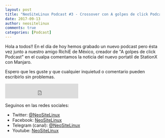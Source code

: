 ```yaml
---
layout: post
title: "NeoSiteLinux Podcast #3 - Crossover con A golpes de click Podcast - Manjaro y su propio portatil"
date: 2017-09-13
author: neositelinux
comments: true
categories: [Podcast]
---
```


Hola a todos!! En el día de hoy hemos grabado un nuevo podcast pero ésta vez junto a nuestro amigo RichiE de México, creador de "A golpes de click Podcast" en el cualpa comentamos la noticia del nuevo portatil de StationX con Manjaro.

Espero que les guste y que cualquier inquietud o comentario pueden escribirlo sin problemas.

<iframe width="238" height="48" frameborder="0" allowfullscreen="" scrolling="no" src="https://ar.ivoox.com/es/player_ek_20862667_2_1.html?data=k5WlmJeaepihhpywj5iXaZS1lJ6ah5yncZOhhpywj5WRaZi3jpWah5ynca_Z0LjW1sqwrc_p2ZC90cnHpdTojJedk5yPcYyZk5igjZKPh9Pj1Njc2MrWb8Tjz5CSlJylb8jjzdXSj4qbh47CxtS_w9PLqdOhhpywj5k.&"></iframe>

Seguinos en las redes sociales:
* Twitter: [@NeoSiteLinux](https://twitter.com/neositelinux)
* Facebook: [NeoSiteLinux](https://facebook.com/neositelinux)
* Telegram (canal): [@NeoSiteLinux](https://t.me/neositelinux)
* Youtube: [NeoSiteLinux](https://www.youtube.com/user/neositelinux)